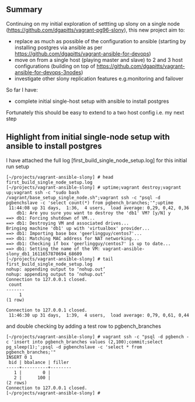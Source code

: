 ## Summary

Continuing on my initial exploration of settting up slony on a single node (https://github.com/dgapitts/vagrant-pg96-slony), this new project aim to:
* replace as much as possible of the configuration to ansible (starting by installing postgres via ansible as per https://github.com/dgapitts/vagrant-ansible-for-devops)
* move on from a single host (playing master and slave) to 2 and 3 host configurations (building on top of https://github.com/dgapitts/vagrant-ansible-for-devops-3nodes)
* investigate other slony replication features e.g.monitoring and failover

So far I have:
*  complete initial single-host setup with ansible to install postgres 

Fortunately this should be easy to extend to a two host config i.e. my next step


## Highlight from initial single-node setup with ansible to install postgres 

I have attached the full log [first_build_single_node_setup.log] for this initial run setup

```
[~/projects/vagrant-ansible-slony] # head first_build_single_node_setup.log
[~/projects/vagrant-ansible-slony] # uptime;vagrant destroy;vagrant up;vagrant ssh -c "sudo bash /vagrant/base_setup_single_node.sh";vagrant ssh -c "psql -d pgbenchslave -c 'select count(*) from pgbench_branches;'";uptime
 11:44:08 up 31 days,  1:36,  4 users,  load average: 0,29, 0,42, 0,36
    db1: Are you sure you want to destroy the 'db1' VM? [y/N] y
==> db1: Forcing shutdown of VM...
==> db1: Destroying VM and associated drives...
Bringing machine 'db1' up with 'virtualbox' provider...
==> db1: Importing base box 'geerlingguy/centos7'...
==> db1: Matching MAC address for NAT networking...
==> db1: Checking if box 'geerlingguy/centos7' is up to date...
==> db1: Setting the name of the VM: vagrant-ansible-slony_db1_1611657870694_68609
[~/projects/vagrant-ansible-slony] # tail first_build_single_node_setup.log
nohup: appending output to ‘nohup.out’
nohup: appending output to ‘nohup.out’
Connection to 127.0.0.1 closed.
 count 
-------
     1
(1 row)

Connection to 127.0.0.1 closed.
 11:46:30 up 31 days,  1:39,  4 users,  load average: 0,79, 0,61, 0,44
```
and double checking by adding a test row to pgbench_branches
```
[~/projects/vagrant-ansible-slony] # vagrant ssh -c "psql -d pgbench -c 'insert into pgbench_branches values (2,100);commit;select pg_sleep(1);';psql -d pgbenchslave -c 'select * from pgbench_branches;'"
INSERT 0 1
 bid | bbalance | filler 
-----+----------+--------
   1 |        0 | 
   2 |      100 | 
(2 rows)
Connection to 127.0.0.1 closed.
[~/projects/vagrant-ansible-slony] # 
```
